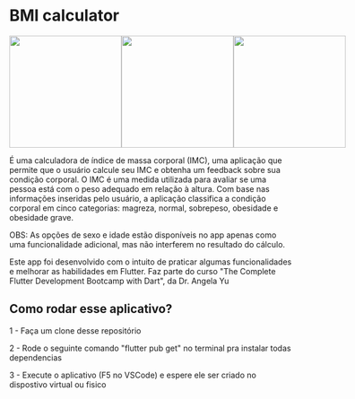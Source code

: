 # BMI calculator
<span align="center">
  <div style="display: flex; flex-direction: row; justify-content: space=between;">
    <img src="https://user-images.githubusercontent.com/13882534/234093949-7b28ba0a-9508-46b8-9c48-ecb9ce6cd532.jpg" width=200px>
    <img src="https://user-images.githubusercontent.com/13882534/234093960-f485a4bf-25e5-4218-b42c-3a6ff139db7e.jpg" width=200px>
    <img src="https://user-images.githubusercontent.com/13882534/234093962-280a18b0-310e-464e-8c96-96fba2d05161.jpg" width=200px>
  </div>
</span>
<p>
É uma calculadora de índice de massa corporal (IMC), uma aplicação que permite que o usuário calcule seu IMC e obtenha um feedback sobre sua condição corporal. O IMC é uma medida utilizada para avaliar se uma pessoa está com o peso adequado em relação à altura. Com base nas informações inseridas pelo usuário, a aplicação classifica a condição corporal em cinco categorias: magreza, normal, sobrepeso, obesidade e obesidade grave.
</p>
<p>
OBS: As opções de sexo e idade estão disponíveis no app apenas como uma funcionalidade adicional, mas não interferem no resultado do cálculo.
</p>
<p>
Este app foi desenvolvido com o intuito de praticar algumas funcionalidades e melhorar as habilidades em Flutter. Faz parte do curso "The Complete Flutter Development Bootcamp with Dart", da Dr. Angela Yu
</p>

## Como rodar esse aplicativo?

1 - Faça um clone desse repositório

2 - Rode o seguinte comando "flutter pub get" no terminal pra instalar todas dependencias

3 - Execute o aplicativo (F5 no VSCode) e espere ele ser criado no dispostivo virtual ou fisico
